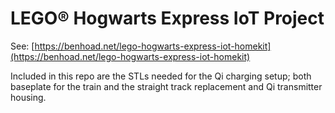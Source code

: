 # LEGO&#174; Hogwarts Express IoT Project
See: [https://benhoad.net/lego-hogwarts-express-iot-homekit](https://benhoad.net/lego-hogwarts-express-iot-homekit)

Included in this repo are the STLs needed for the Qi charging setup; both baseplate for the train and the straight track replacement and Qi transmitter housing.